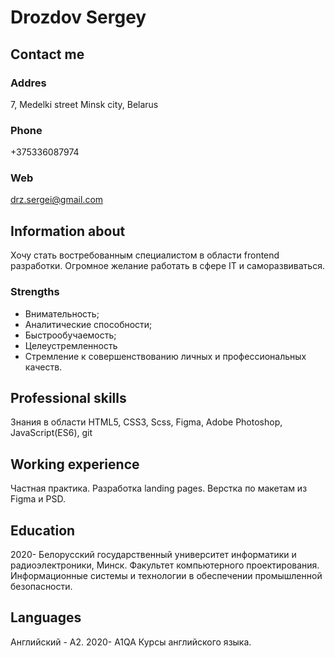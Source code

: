 # Drozdov Sergey

## Contact me

### Addres
7, Medelki street
Minsk city, Belarus

### Phone
+375336087974

### Web
drz.sergei@gmail.com

## Information about
Хочу стать востребованным специалистом в области frontend разработки.
Огромное желание работать в сфере IT и саморазвиваться.

### Strengths
- Внимательность;
- Аналитические способности;
- Быстрообучаемость;
- Целеустремленность
- Стремление к совершенствованию личных и профессиональных качеств.

## Professional skills
Знания в области HTML5, CSS3, Scss, Figma, Adobe Photoshop, JavaScript(ES6), git

## Working experience
Частная практика. Разработка landing pages. Верстка по макетам из Figma и PSD.

## Education
2020- Белорусский государственный университет информатики и радиоэлектроники, Минск.
Факультет компьютерного проектирования. Информационные системы и технологии в обеспечении промышленной безопасности.

## Languages
Английский - A2.
2020- A1QA Курсы английского языка.

